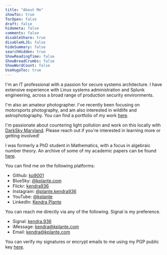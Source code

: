 ```yaml
---
title: "About Me"
showToc: true
TocOpen: false
draft: false
hidemeta: false
comments: false
disableShare: true
disableHLJS: false
hideSummary: false
searchHidden: true
ShowReadingTime: false
ShowBreadCrumbs: false
ShowWordCount: false
UseHugoToc: true
---
```


I'm an IT professional with a passion for secure systems architecture. I have extensive experience with Linux systems administration and Splunk engineering, across a broad range of production security environments. 

I'm also an amateur photographer. I've recently been focusing on motorsports photography, and am also interested in wildlife and astrophotography. You can find a portfolio of my work [here](https://kendraplantephotography.com).

I'm passionate about countering light pollution and work on this locally with [DarkSky Maryland](https://darkskymd.org/). Please reach out if you're interested in learning more or getting involved! 

I was formerly a PhD student in Mathematics, with a focus in algebraic number theory. An archive of some of my academic papers can be found [here](/papers).

You can find me on the following platforms: 

- Github: [kp9001](https://github.com/kp9001)
- BlueSky: [@kplante.com](https://bsky.app/profile/kplante.com)
- Flickr: [kendra936](https://www.flickr.com/photos/kendra936)
- Instagram: [@plante.kendra936](https://www.instagram.com/plante.kendra936/)
- YouTube: [@kplante](https://www.youtube.com/@kplante)
- LinkedIn: [Kendra Plante](https://www.linkedin.com/in/kendra-plante-1b4454249)

You can reach me directly via any of the following. Signal is my preference. 

- Signal: [kendra.936](https://signal.me/#eu/r6WQL9ceeKBqDtO38Bzcv1xD6ISGGu3Ro_0vrTIKE0D67p6xSxZNcI566gQ0Gbfn)
- iMessage: [kendra@kplante.com](iMessage://kendra@kplante.com)
- Email: [kendra@kplante.com](mailto:kendra@kplante.com)

You can verify my signatures or encrypt emails to me using my PGP public key [here](https://mail-api.proton.me/pks/lookup?op=get&search=user.kendra@kplante.com).
